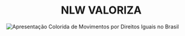 <h1 align ="center">NLW VALORIZA</h1>

![Apresentação Colorida de Movimentos por Direitos Iguais no Brasil](https://user-images.githubusercontent.com/57630311/122842474-d9445a80-d2d3-11eb-8c05-fe483791e231.jpg)



